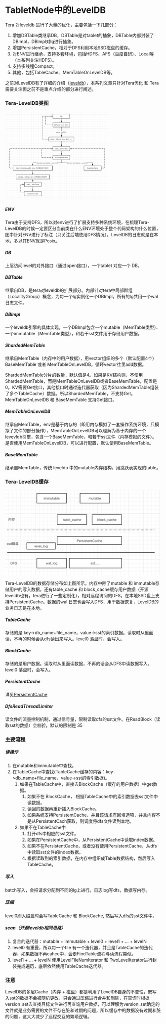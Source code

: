# TabletNode中的LevelDB

Tera 对leveldb 进行了大量的优化，主要包括一下几部分：

1. 增加DBTable类继承DB，DBTable是对tablet的抽象，DBTable内部封装了DBImpl，DBImpl对lg进行抽象。
2. 增加PersistentCache，相对于DFS利用本地SSD磁盘的缓存。
3. 对ENV进行继承，支持多套环境，包括HDFS、AFS（百度自研）、Local等（本系列关注HDFS）。
4. 支持多线程Compact。
5. 其他，包括TableCache、MemTableOnLevelDB等。

之前对LevelDB有了详细的介绍（[leveldb](https://github.com/joeylichang/joeylichang.github.io/blob/master/src/leveldb/overview.md)），本系列文章只针对Tera优化 和 Tera需要关注但之前不是重点介绍的部分进行阐述。

### Tera-LevelDB类图

<img src="../../../../images/tera_leveldb_class.png" alt="tera_leveldb_class" style="zoom:33%;" />



##### ENV

Tera由于支持DFS，所以对env进行了扩展支持多种系统环境，在梳理Tera-LevelDB的时候一定要区分当前类在什么ENV环境处于整个代码架构的什么位置，图中针对ENV进行了标注（只关注后端使用DFS情况）。LevelDB的日志就是在本地，多以其ENV就是Posix。

##### DB

上层访问level的对外接口（通过open接口），一个tablet 对应一个 DB。

##### DBTable

继承自DB，是tera对leveldb的扩展部分。内部针对tera中局部群组（LocalityGroup）概念，为每一个lg实例化一个DBImpl，所有的lg共用一个wal日志文件。

##### DBImpl
一个leveldb引擎的具体实现，一个DBImpl包含一个mutable（MemTable类型）、一个immutable（MemTable类型），和若干sst文件用于存储用户数据。

##### ShardedMemTable
继承自MemTable（内存中的用户数据），用vector组织的多个（默认配置4个）BaseMemTable 或者 MemTableOnLevelDB，循环vector往里add数据。

ShardedMemTable分片的数量，默认值是4。如果是KV结构则，不使用ShardedMemTable，而是MemTableOnLevelDB或者BaseMemTable，配置是0。KV需要Get接口，其他接口时通过迭代器获取（因为ShardedMemTable组装了多个TableCache）数据。所以ShardedMemTable，不支持Get。MemTableOnLevelDB 和 BaseMemTable 支持Get接口。

##### MemTableOnLevelDB

继承自MemTable，env是基于内存的（即用内存模拟了一套操作系统环境，只模拟了文件的部分操作），MemTableOnLevelDB可以理解为基于内存的一个levevldb引擎，包含一个BaseMemTable，和若干sst文件（内存模拟的文件）。是否使用MemTableOnLevelDB，可以进行配置，默认使用BaseMemTable。

##### BaseMemTable
继承自MemTable，传统 leveldb 中的mutable内存结构，用跳跃表实现的table。



### Tera-LevelDB缓存

<img src="../../../../images/tera_leveldb_cache.png" alt="tera_leveldb_cache" style="zoom:50%;" />

Tera-LevelDB的数据存储分布如上图所示。内存中除了mutable 和 immutable存储用户的写入数据，还有table_cache 和 block_cache缓存用户数据（开源leveldb也有，tera进行了一些定制化），相对远程访问的DFS，在本地SSD盘上支持PersistentCache。数据的wal 日志也会写入DFS，用于数据恢复，LevelDB的业务日志是在本地。



##### TableCache

存储的是 key->db_name+file_name，value->sst的索引数据。读取时从里面读，不再的时候会从dfs读出来写入。level0 落盘时，会写入。

##### BlockCache

存储的是用户数据。读取时从里面读数据，不再的话会从DFS中读数据写入。level0 落盘时，会写入。

##### PersistentCache

详见[PersistentCache](https://github.com/joeylichang/joeylichang.github.io/blob/master/src/tera/tablet_node/leveldb/persistent_cache.md)

##### DfsReadThreadLimiter

读文件的流量控制机制，通过信号量，限制读取dfs的sst文件。在ReadBlock（读取sst的数据）会校验，默认的限制是 35



### 主要流程

##### 读操作

1. 在mutable和immutable中查找。
2. 在TableCache中查找(TableCache缓存的内容：key->db_name+file_name，value->sst的索引数据)。
   1. 如果在TableCache中，直接去BlockCache（缓存的用户数据）中get数据。
      1. 如果不在 BlockCache， 根据TableCache中的索引数据去sst文件中读数据。
      2. 读回的数据再重新插入BlockCache。
      3. 如果系统支持PersistentCache，并且该请求有回填选项，并且内容不是从PersistentCach获取，则调度将dfs文件读到本地。
   2. 如果不在TableCache中
      1. 打开dfs中相应的sst文件。
      2. 如果在PersistentCache中，从PersistentCache中读取index数据。
      3. 如果不在PersistentCache，或者没有使用PersistentCache，从dfs中读取sst文件的index数据。
      4. 根据读取到的索引数据，在内存中组织成Table数据结构，然后写入TableCache。

#####  写入

batch写入，会把请求分配到不同的lg上进行。日志log写dfs，数据写内存。

##### 压缩

level0刷入磁盘时会写TableCache 和 BlockCache, 然后写入dfs的sst文件中。

##### scan（开源leveldb相同思路）

1. 复合的迭代器：mutable + immutable + level0 + level1 + ... + levelN
2. level0 有重叠，所以每一个file 有一个迭代器，并且是TableCache的迭代器，如果数据不再cahce中，会走FindTable流程与读流程类似。
3. level1 + ... + levelN 使用LevelFileNumIterator 和 TwoLevelIterator进行封装完成遍历，底层依然使用TableCache迭代器。

### 注意

LevelDB的多层Cache（内存 + 磁盘）都是利用了LevelDB自身的不变性，既写入sst的数据不会被随机更改，只会通过压缩进行合并和删除，在查询时根据version_set去查找目标文件进行再查询用户数据，可以理解为version_set确定的文件就是业务需要的文件不存在脏和过期的问题，所以缓存中的数据没有过期和脏的问题，这大大减少了远程交互的繁琐逻辑。




















